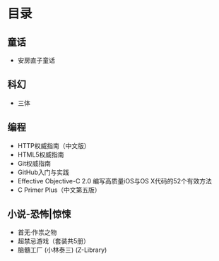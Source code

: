 # 目录

## 童话

- 安房直子童话

## 科幻

- 三体

## 编程

- HTTP权威指南（中文版）
- HTML5权威指南
- Git权威指南
- GitHub入门与实践
- Effective Objective-C 2.0  编写高质量iOS与OS X代码的52个有效方法
- C Primer Plus（中文第五版）

## 小说-恐怖|惊悚

- 首无·作祟之物
- 超禁忌游戏（套装共5册）
- 脑髓工厂 (小林泰三) (Z-Library)